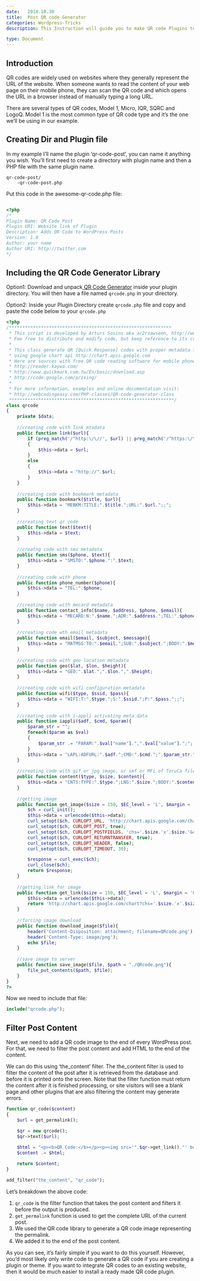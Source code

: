 ```yaml
---
date:	2018.10.30
title:	Post QR code Generator
categories: Wordpress-Tricks
description: This Instruction will guide you to make QR code Plugins to generate Post URL.

type: Document
---
```

## Introduction
QR codes are widely used on websites where they generally represent the URL of the website. When someone wants to read the content of your web page on their mobile phone, they can scan the QR code and which opens the URL in a browser instead of manually typing a long URL.

There are several types of QR codes, Model 1, Micro, IQR, SQRC and LogoQ. Model 1 is the most common type of QR code type and it’s the one we’ll be using in our example.


## Creating Dir and Plugin file
In my example I’ll name the plugin ‘qr-code-post’, you can name it anything you wish. You’ll first need to create a directory with plugin name and then a PHP file with the same plugin name.

```
qr-code-post/
	-qr-code-post.php
```
Put this code in the awesome-qr-code.php file:
``` php

<?php
/*
Plugin Name: QR Code Post
Plugin URI: Website link of Plugin
Description: Adds QR Code to WordPress Posts
Version: 1.0
Author: your name
Author URI: http://twitter.com
*/
```
## Including the QR Code Generator Library
Option1: Download and unpack[ QR Code Generator](http://www.phpclasses.org/package/6399-PHP-Generate-QR-Code-images-using-Google-Chart-API.html) inside your plugin directory. You will then have a file named `qrcode.php` in your directory.

Option2: Inside your Plugin Directory create `qrcode.php` file and copy and paste the code below to your `qrcode.php`
```php
<?php  
/*************************************************************  
 * This script is developed by Arturs Sosins aka ar2rsawseen, http://webcodingeasy.com  
 * Fee free to distribute and modify code, but keep reference to its creator  
 *  
 * This class generate QR [Quick Response] codes with proper metadata for mobile  phones  
 * using google chart api http://chart.apis.google.com  
 * Here are sources with free QR code reading software for mobile phones:  
 * http://reader.kaywa.com/  
 * http://www.quickmark.com.tw/En/basic/download.asp  
 * http://code.google.com/p/zxing/  
 *  
 * For more information, examples and online documentation visit:   
 * http://webcodingeasy.com/PHP-classes/QR-code-generator-class  
 **************************************************************/  
class qrcode  
{  
    private $data;  
      
    //creating code with link mtadata  
    public function link($url){  
        if (preg_match('/^http:\/\//', $url) || preg_match('/^https:\/\//', $url))   
        {  
            $this->data = $url;  
        }  
        else  
        {  
            $this->data = "http://".$url;  
        }  
    }  
      
    //creating code with bookmark metadata  
    public function bookmark($title, $url){  
        $this->data = "MEBKM:TITLE:".$title.";URL:".$url.";;";  
    }  
      
    //creating text qr code  
    public function text($text){  
        $this->data = $text;  
    }  
      
    //creatng code with sms metadata  
    public function sms($phone, $text){  
        $this->data = "SMSTO:".$phone.":".$text;  
    }  
      
    //creating code with phone   
    public function phone_number($phone){  
        $this->data = "TEL:".$phone;  
    }  
      
    //creating code with mecard metadata  
    public function contact_info($name, $address, $phone, $email){  
        $this->data = "MECARD:N:".$name.";ADR:".$address.";TEL:".$phone.";EMAIL:".$email.";;";  
    }  
      
    //creating code wth email metadata  
    public function email($email, $subject, $message){  
        $this->data = "MATMSG:TO:".$email.";SUB:".$subject.";BODY:".$message.";;";  
    }  
      
    //creating code with geo location metadata  
    public function geo($lat, $lon, $height){  
        $this->data = "GEO:".$lat.",".$lon.",".$height;  
    }  
      
    //creating code with wifi configuration metadata  
    public function wifi($type, $ssid, $pass){  
        $this->data = "WIFI:T:".$type.";S:".$ssid.";P:".$pass.";;";  
    }  
      
    //creating code with i-appli activating meta data  
    public function iappli($adf, $cmd, $param){  
        $param_str = "";  
        foreach($param as $val)  
        {  
            $param_str .= "PARAM:".$val["name"].",".$val["value"].";";  
        }  
        $this->data = "LAPL:ADFURL:".$adf.";CMD:".$cmd.";".$param_str.";";  
    }  
      
    //creating code with gif or jpg image, or smf or MFi of ToruCa files as content  
    public function content($type, $size, $content){  
        $this->data = "CNTS:TYPE:".$type.";LNG:".$size.";BODY:".$content.";;";  
    }  
      
    //getting image  
    public function get_image($size = 150, $EC_level = 'L', $margin = '0'){  
        $ch = curl_init();  
        $this->data = urlencode($this->data);   
        curl_setopt($ch, CURLOPT_URL, 'http://chart.apis.google.com/chart');  
        curl_setopt($ch, CURLOPT_POST, true);  
        curl_setopt($ch, CURLOPT_POSTFIELDS, 'chs='.$size.'x'.$size.'&cht=qr&chld='.$EC_level.'|'.$margin.'&chl='.$this->data);  
        curl_setopt($ch, CURLOPT_RETURNTRANSFER, true);  
        curl_setopt($ch, CURLOPT_HEADER, false);  
        curl_setopt($ch, CURLOPT_TIMEOUT, 30);  

        $response = curl_exec($ch);  
        curl_close($ch);  
        return $response;  
    }  
      
    //getting link for image  
    public function get_link($size = 150, $EC_level = 'L', $margin = '0'){  
        $this->data = urlencode($this->data);   
        return 'http://chart.apis.google.com/chart?chs='.$size.'x'.$size.'&cht=qr&chld='.$EC_level.'|'.$margin.'&chl='.$this->data;  
    }  
      
    //forcing image download 
    public function download_image($file){ 
        header('Content-Disposition: attachment; filename=QRcode.png'); 
        header('Content-Type: image/png'); 
        echo $file; 
    } 
	
	//save image to server
    public function save_image($file, $path = "./QRcode.png"){ 
        file_put_contents($path, $file);
    } 
}  
?>
```

Now we need to include that file:
```php
include("qrcode.php");
```

## Filter Post Content
Next, we need to add a QR code image to the end of every WordPress post. For that, we need to filter the post content and add HTML to the end of the content.

We can do this using ‘the_content’ filter. The the_content filter is used to filter the content of the post after it is retrieved from the database and before it is printed onto the screen. Note that the filter function must return the content after it is finished processing, or site visitors will see a blank page and other plugins that are also filtering the content may generate errors.

```php
function qr_code($content)
{
	$url = get_permalink();

	$qr = new qrcode();
	$qr->text($url);
	
	$html = "<p><b>QR Code:</b></p><p><img src='".$qr->get_link()."' border='0'/></p>";
	$content .= $html;

	return $content;
}

add_filter("the_content", "qr_code");
```

Let’s breakdown the above code:
1. `qr_code` is the filter function that takes the post content and filters it before the output is produced.
2. `get_permalink` function is used to get the complete URL of the current post.
3. We used the QR code library to generate a QR code image representing the permalink.
4. We added it to the end of the post content.

As you can see, it’s fairly simple if you want to do this yourself. However, you’d most likely only write code to generate a QR code if you are creating a plugin or theme. If you want to integrate QR codes to an existing website, then it would be much easier to install a ready made QR code plugin.
